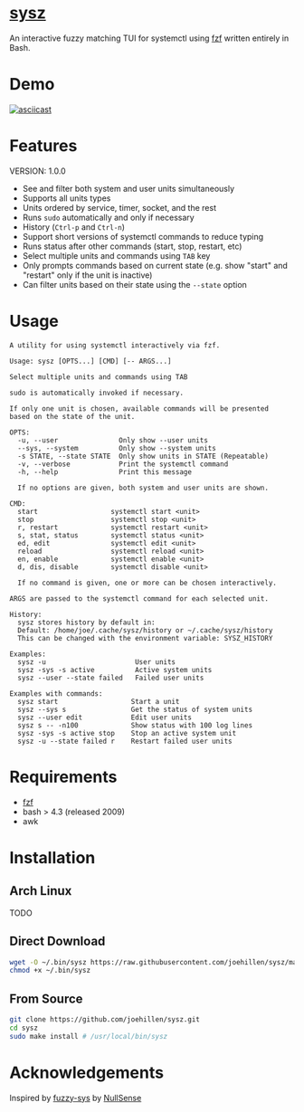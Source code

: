 # [sysz](https://github.com/joehillen/sysz)

An interactive fuzzy matching TUI for systemctl using [fzf](https://github.com/junegunn/fzf) written entirely in Bash.

# Demo

[![asciicast](https://asciinema.org/a/BLsJz73uF7DdQj7FVGqLPhqCa.svg)](https://asciinema.org/a/BLsJz73uF7DdQj7FVGqLPhqCa)

# Features

VERSION: 1.0.0

- See and filter both system and user units simultaneously
- Supports all units types
- Units ordered by service, timer, socket, and the rest
- Runs `sudo` automatically and only if necessary
- History (`Ctrl-p` and `Ctrl-n`)
- Support short versions of systemctl commands to reduce typing
- Runs status after other commands (start, stop, restart, etc)
- Select multiple units and commands using `TAB` key
- Only prompts commands based on current state
  (e.g. show "start" and "restart" only if the unit is inactive)
- Can filter units based on their state using the `--state` option

# Usage

```text
A utility for using systemctl interactively via fzf.

Usage: sysz [OPTS...] [CMD] [-- ARGS...]

Select multiple units and commands using TAB

sudo is automatically invoked if necessary.

If only one unit is chosen, available commands will be presented
based on the state of the unit.

OPTS:
  -u, --user               Only show --user units
  --sys, --system          Only show --system units
  -s STATE, --state STATE  Only show units in STATE (Repeatable)
  -v, --verbose            Print the systemctl command
  -h, --help               Print this message

  If no options are given, both system and user units are shown.

CMD:
  start                  systemctl start <unit>
  stop                   systemctl stop <unit>
  r, restart             systemctl restart <unit>
  s, stat, status        systemctl status <unit>
  ed, edit               systemctl edit <unit>
  reload                 systemctl reload <unit>
  en, enable             systemctl enable <unit>
  d, dis, disable        systemctl disable <unit>

  If no command is given, one or more can be chosen interactively.

ARGS are passed to the systemctl command for each selected unit.

History:
  sysz stores history by default in:
  Default: /home/joe/.cache/sysz/history or ~/.cache/sysz/history
  This can be changed with the environment variable: SYSZ_HISTORY

Examples:
  sysz -u                      User units
  sysz -sys -s active          Active system units
  sysz --user --state failed   Failed user units

Examples with commands:
  sysz start                  Start a unit
  sysz --sys s                Get the status of system units
  sysz --user edit            Edit user units
  sysz s -- -n100             Show status with 100 log lines
  sysz -sys -s active stop    Stop an active system unit
  sysz -u --state failed r    Restart failed user units
```

# Requirements

- [fzf](https://github.com/junegunn/fzf)
- bash > 4.3 (released 2009)
- awk

# Installation

## Arch Linux

TODO

## Direct Download

```sh
wget -O ~/.bin/sysz https://raw.githubusercontent.com/joehillen/sysz/master/sysz
chmod +x ~/.bin/sysz
```

## From Source

```sh
git clone https://github.com/joehillen/sysz.git
cd sysz
sudo make install # /usr/local/bin/sysz
```

# Acknowledgements

Inspired by [fuzzy-sys](https://github.com/NullSense/fuzzy-sys) by [NullSense](https://github.com/NullSense/)
